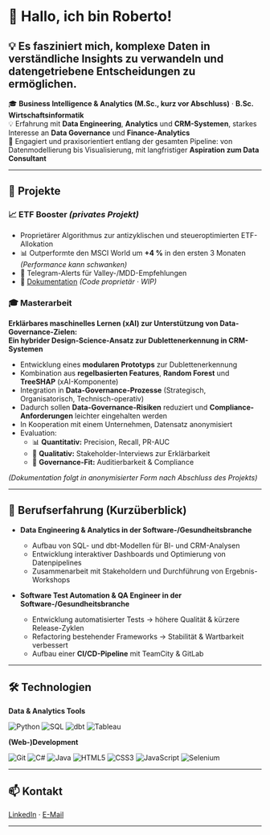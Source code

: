 # 👋 Hallo, ich bin Roberto!
💡 Es fasziniert mich, komplexe Daten in verständliche Insights zu verwandeln und datengetriebene Entscheidungen zu ermöglichen.
---
🎓 **Business Intelligence & Analytics (M.Sc., kurz vor Abschluss)** · **B.Sc. Wirtschaftsinformatik**  
💡 Erfahrung mit **Data Engineering**, **Analytics** und **CRM-Systemen**, starkes Interesse an **Data Governance** und **Finance-Analytics**  
🌟 Engagiert und praxisorientiert entlang der gesamten Pipeline: von Datenmodellierung bis Visualisierung, mit langfristiger **Aspiration zum Data Consultant**

---

## 🚀 Projekte

### 📈 ETF Booster *(privates Projekt)*  
- Proprietärer Algorithmus zur antizyklischen und steueroptimierten ETF-Allokation  
- 📊 Outperformte den MSCI World um **+4 %** in den ersten 3 Monaten *(Performance kann schwanken)*  
- 📲 Telegram-Alerts für Valley-/MDD-Empfehlungen  
- 🔗 [Dokumentation](https://github.com/JustRobIsTaken/etf-booster-docs) *(Code proprietär · WIP)*  

### 🎓 Masterarbeit  
**Erklärbares maschinelles Lernen (xAI) zur Unterstützung von Data-Governance-Zielen:  
Ein hybrider Design-Science-Ansatz zur Dublettenerkennung in CRM-Systemen**

- Entwicklung eines **modularen Prototyps** zur Dublettenerkennung  
- Kombination aus **regelbasierten Features**, **Random Forest** und **TreeSHAP** (xAI-Komponente)  
- Integration in **Data-Governance-Prozesse** (Strategisch, Organisatorisch, Technisch-operativ)
- Dadurch sollen **Data-Governance-Risiken** reduziert und **Compliance-Anforderungen** leichter eingehalten werden  
- In Kooperation mit einem Unternehmen, Datensatz anonymisiert  
- Evaluation:  
  - 📊 **Quantitativ:** Precision, Recall, PR-AUC  
  - 💬 **Qualitativ:** Stakeholder-Interviews zur Erklärbarkeit  
  - 📑 **Governance-Fit:** Auditierbarkeit & Compliance  

*(Dokumentation folgt in anonymisierter Form nach Abschluss des Projekts)*

---

## 💼 Berufserfahrung (Kurzüberblick)
- **Data Engineering & Analytics in der Software-/Gesundheitsbranche**  
  - Aufbau von SQL- und dbt-Modellen für BI- und CRM-Analysen  
  - Entwicklung interaktiver Dashboards und Optimierung von Datenpipelines  
  - Zusammenarbeit mit Stakeholdern und Durchführung von Ergebnis-Workshops  

- **Software Test Automation & QA Engineer in der Software-/Gesundheitsbranche**  
  - Entwicklung automatisierter Tests → höhere Qualität & kürzere Release-Zyklen  
  - Refactoring bestehender Frameworks → Stabilität & Wartbarkeit verbessert  
  - Aufbau einer **CI/CD-Pipeline** mit TeamCity & GitLab  

---
## 🛠 Technologien
**Data & Analytics Tools**

![Python](https://img.shields.io/badge/Python-3776AB?style=flat&logo=python&logoColor=white)
![SQL](https://img.shields.io/badge/SQL-336791?style=flat&logo=sqlite&logoColor=white)
![dbt](https://img.shields.io/badge/dbt-FF694B?style=flat&logo=dbt&logoColor=white)
![Tableau](https://img.shields.io/badge/Tableau-E97627?style=flat&logo=Tableau&logoColor=white)

**(Web-)Development**

![Git](https://img.shields.io/badge/Git-F05032?style=flat&logo=git&logoColor=white)
![C#](https://img.shields.io/badge/C%23-239120?style=flat&logo=c-sharp&logoColor=white)
![Java](https://img.shields.io/badge/Java-007396?style=flat&logo=java&logoColor=white)
![HTML5](https://img.shields.io/badge/HTML5-E34F26?style=flat&logo=html5&logoColor=white)
![CSS3](https://img.shields.io/badge/CSS3-1572B6?style=flat&logo=css3&logo)
![JavaScript](https://img.shields.io/badge/JavaScript-F7DF1E?style=flat&logo=javascript&logoColor=black)
![Selenium](https://img.shields.io/badge/Selenium-43B02A?style=flat&logo=selenium&logoColor=white)

---

## 📫 Kontakt
[LinkedIn](https://www.linkedin.com/in/roberto-bruno-7a5807330/) · [E-Mail](mailto:brunoroberto@outlook.de)

---
